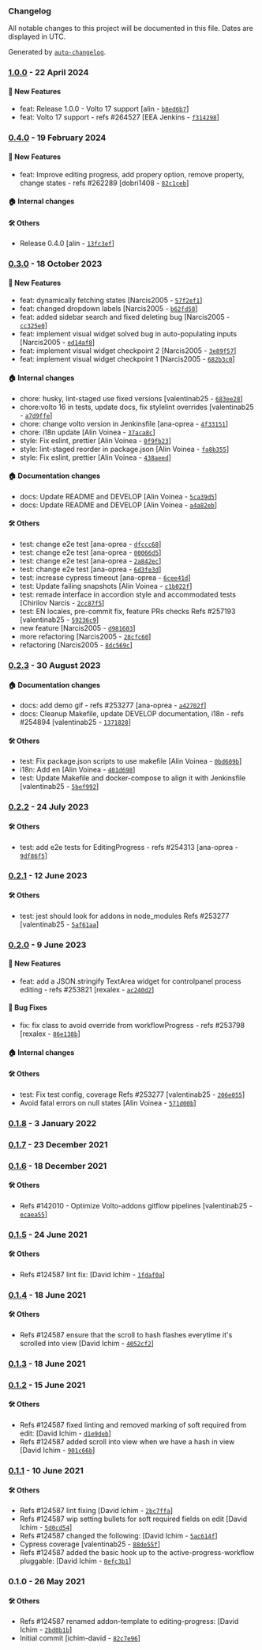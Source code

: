### Changelog

All notable changes to this project will be documented in this file. Dates are displayed in UTC.

Generated by [`auto-changelog`](https://github.com/CookPete/auto-changelog).

### [1.0.0](https://github.com/eea/volto-editing-progress/compare/0.4.0...1.0.0) - 22 April 2024

#### :rocket: New Features

- feat: Release 1.0.0 - Volto 17 support [alin - [`b8ed6b7`](https://github.com/eea/volto-editing-progress/commit/b8ed6b79fece114d9699f51867121666ec806890)]
- feat: Volto 17 support - refs #264527 [EEA Jenkins - [`f314298`](https://github.com/eea/volto-editing-progress/commit/f31429892895f2283b522d10bafb121b3a12fd22)]

### [0.4.0](https://github.com/eea/volto-editing-progress/compare/0.3.0...0.4.0) - 19 February 2024

#### :rocket: New Features

- feat: Improve editing progress, add propery option, remove property, change states - refs #262289 [dobri1408 - [`82c1ceb`](https://github.com/eea/volto-editing-progress/commit/82c1ceb2920b12e8eaf7225de944baad20382989)]

#### :house: Internal changes


#### :hammer_and_wrench: Others

- Release 0.4.0 [alin - [`13fc3ef`](https://github.com/eea/volto-editing-progress/commit/13fc3ef5bbeaeaa5f8086a9003e42b05bc06c30a)]
### [0.3.0](https://github.com/eea/volto-editing-progress/compare/0.2.3...0.3.0) - 18 October 2023

#### :rocket: New Features

- feat: dynamically fetching states [Narcis2005 - [`57f2ef1`](https://github.com/eea/volto-editing-progress/commit/57f2ef1224609d374b0dd009d3d7956ddc106a10)]
- feat: changed dropdown labels [Narcis2005 - [`b62fd58`](https://github.com/eea/volto-editing-progress/commit/b62fd58133357f6849d5b7805b01d6316a4a605b)]
- feat: added sidebar search and fixed deleting bug [Narcis2005 - [`cc325e0`](https://github.com/eea/volto-editing-progress/commit/cc325e06d59f455a13b44199c5edd03b2ea51ce2)]
- feat: implement visual widget solved bug in auto-populating inputs [Narcis2005 - [`ed14af8`](https://github.com/eea/volto-editing-progress/commit/ed14af83d8ed042fcc2df7e8eeb40d4758c95999)]
- feat: implement visual widget checkpoint 2 [Narcis2005 - [`3e89f57`](https://github.com/eea/volto-editing-progress/commit/3e89f57c4c10e75b252c30038a9d81bc78d9f5f4)]
- feat: implement visual widget checkpoint 1 [Narcis2005 - [`682b3c0`](https://github.com/eea/volto-editing-progress/commit/682b3c0a8ff46edf6611edb0e1547a0758eb0dcb)]

#### :house: Internal changes

- chore: husky, lint-staged use fixed versions [valentinab25 - [`683ee28`](https://github.com/eea/volto-editing-progress/commit/683ee28cef19a185ba6ab681d184cf6386513d3d)]
- chore:volto 16 in tests, update docs, fix stylelint overrides [valentinab25 - [`a7d9ffe`](https://github.com/eea/volto-editing-progress/commit/a7d9ffe0e43b7e2ad6108abd46b613f6760775c0)]
- chore: change volto version in Jenkinsfile [ana-oprea - [`4f33151`](https://github.com/eea/volto-editing-progress/commit/4f3315126d0d646555eff0f4224221080fbebab9)]
- chore: i18n update [Alin Voinea - [`37aca8c`](https://github.com/eea/volto-editing-progress/commit/37aca8c427e76082a3afe596ef27220e7adfe978)]
- style: Fix eslint, prettier [Alin Voinea - [`0f9fb23`](https://github.com/eea/volto-editing-progress/commit/0f9fb232de26e5e14e1e5c023b5f23185ccc7815)]
- style: lint-staged reorder in package.json [Alin Voinea - [`fa8b355`](https://github.com/eea/volto-editing-progress/commit/fa8b355ab801d0f5ef031766e3771484251d3d42)]
- style: Fix eslint, prettier [Alin Voinea - [`438aeed`](https://github.com/eea/volto-editing-progress/commit/438aeedb3053d3f4acc40eea2c24d77246bba704)]

#### :house: Documentation changes

- docs: Update README and DEVELOP [Alin Voinea - [`5ca39d5`](https://github.com/eea/volto-editing-progress/commit/5ca39d5c8245872287916717e788d5f1fa229d27)]
- docs: Update README and DEVELOP [Alin Voinea - [`a4a82eb`](https://github.com/eea/volto-editing-progress/commit/a4a82eb797d82dee5e80faff86db6c32dbc2ef52)]

#### :hammer_and_wrench: Others

- test: change e2e test [ana-oprea - [`dfccc68`](https://github.com/eea/volto-editing-progress/commit/dfccc68e17abe6c9dd15bbc70d31ce0273df2398)]
- test: change e2e test [ana-oprea - [`00066d5`](https://github.com/eea/volto-editing-progress/commit/00066d50dc3a2e42c31f50bde3c4ebbf285bf466)]
- test: change e2e test [ana-oprea - [`2a842ec`](https://github.com/eea/volto-editing-progress/commit/2a842ecadaa9d1b9d8bdbb3e9f11ff0d40187a6d)]
- test: change e2e test [ana-oprea - [`6d3fe3d`](https://github.com/eea/volto-editing-progress/commit/6d3fe3d3618b4863958144370642f9330e681da6)]
- test: increase cypress timeout [ana-oprea - [`6cee41d`](https://github.com/eea/volto-editing-progress/commit/6cee41d76648101ac7701f647911c3a717f42275)]
- test: Update failing snapshots [Alin Voinea - [`c1b022f`](https://github.com/eea/volto-editing-progress/commit/c1b022f39c9ff8ee1f6a9732eb2ba7f58b7e8492)]
- test: remade interface in accordion style and accommodated tests [Chirilov Narcis - [`2cc87f5`](https://github.com/eea/volto-editing-progress/commit/2cc87f5456cf9610be6c883877b4ec87e5613ede)]
- test: EN locales, pre-commit fix, feature PRs checks Refs #257193 [valentinab25 - [`59236c9`](https://github.com/eea/volto-editing-progress/commit/59236c9381b5d1f2059086d1f61823a1ec2309b0)]
- new feature [Narcis2005 - [`d981603`](https://github.com/eea/volto-editing-progress/commit/d981603df4204eab8a650df92521201a299ea75e)]
- more refactoring [Narcis2005 - [`28cfc60`](https://github.com/eea/volto-editing-progress/commit/28cfc6021b4ee328cecbef285b9ed2296891c7e9)]
- refactoring [Narcis2005 - [`8dc569c`](https://github.com/eea/volto-editing-progress/commit/8dc569cf2b21a7528a77ee55881b56c11a4ad3c6)]
### [0.2.3](https://github.com/eea/volto-editing-progress/compare/0.2.2...0.2.3) - 30 August 2023

#### :house: Documentation changes

- docs: add demo gif - refs #253277 [ana-oprea - [`a42702f`](https://github.com/eea/volto-editing-progress/commit/a42702f0a101694e699f79bf864fd264e6d753a0)]
- docs: Cleanup Makefile, update DEVELOP documentation, i18n - refs #254894 [valentinab25 - [`1371828`](https://github.com/eea/volto-editing-progress/commit/1371828670a3ccf59a79e19673282d3e17bd1ae1)]

#### :hammer_and_wrench: Others

- test: Fix package.json scripts to use makefile [Alin Voinea - [`0bd609b`](https://github.com/eea/volto-editing-progress/commit/0bd609b8007a86bd5908a2742048eb7a1580eb5e)]
- i18n: Add en [Alin Voinea - [`401d698`](https://github.com/eea/volto-editing-progress/commit/401d69829f547362209afbecacb3842788e123f7)]
- test: Update Makefile and docker-compose to align it with Jenkinsfile [valentinab25 - [`5bef992`](https://github.com/eea/volto-editing-progress/commit/5bef9923d23f7131f49ec393ce1581dfb3a24d2a)]
### [0.2.2](https://github.com/eea/volto-editing-progress/compare/0.2.1...0.2.2) - 24 July 2023

#### :hammer_and_wrench: Others

- test: add e2e tests for EditingProgress - refs #254313 [ana-oprea - [`9df86f5`](https://github.com/eea/volto-editing-progress/commit/9df86f55d26c75655036d922bcc422a4b1261471)]
### [0.2.1](https://github.com/eea/volto-editing-progress/compare/0.2.0...0.2.1) - 12 June 2023

#### :hammer_and_wrench: Others

- test: jest should look for addons in node_modules Refs #253277 [valentinab25 - [`5af61aa`](https://github.com/eea/volto-editing-progress/commit/5af61aa64bdabe0f220a556cb9ec25789f7ebf82)]
### [0.2.0](https://github.com/eea/volto-editing-progress/compare/0.1.8...0.2.0) - 9 June 2023

#### :rocket: New Features

- feat: add a JSON.stringify TextArea widget for controlpanel process editing - refs #253821 [rexalex - [`ac240d2`](https://github.com/eea/volto-editing-progress/commit/ac240d2c515b7e18482d9a530ae3bce16632e8a1)]

#### :bug: Bug Fixes

- fix: fix class to avoid override from workflowProgress - refs #253798 [rexalex - [`86e138b`](https://github.com/eea/volto-editing-progress/commit/86e138b3e2b14c569f2db6dc0c6b67d28cb6e1e9)]

#### :house: Internal changes


#### :hammer_and_wrench: Others

- test: Fix test config, coverage Refs #253277 [valentinab25 - [`206e055`](https://github.com/eea/volto-editing-progress/commit/206e0556c70598664997cafa14293f6caf49ac30)]
- Avoid fatal errors on null states [Alin Voinea - [`571d00b`](https://github.com/eea/volto-editing-progress/commit/571d00bddd7ee5ace272a4e324870c9f4eeb9948)]
### [0.1.8](https://github.com/eea/volto-editing-progress/compare/0.1.7...0.1.8) - 3 January 2022

### [0.1.7](https://github.com/eea/volto-editing-progress/compare/0.1.6...0.1.7) - 23 December 2021

### [0.1.6](https://github.com/eea/volto-editing-progress/compare/0.1.5...0.1.6) - 18 December 2021

#### :hammer_and_wrench: Others

- Refs #142010 - Optimize Volto-addons gitflow pipelines [valentinab25 - [`ecaea55`](https://github.com/eea/volto-editing-progress/commit/ecaea55e1987fdcf4228075fa05414f71922ba0c)]
### [0.1.5](https://github.com/eea/volto-editing-progress/compare/0.1.4...0.1.5) - 24 June 2021

#### :hammer_and_wrench: Others

- Refs #124587 lint fix: [David Ichim - [`1fdaf0a`](https://github.com/eea/volto-editing-progress/commit/1fdaf0a2b7d003bc4c153b33f3d42dc02ed0359b)]
### [0.1.4](https://github.com/eea/volto-editing-progress/compare/0.1.3...0.1.4) - 18 June 2021

#### :hammer_and_wrench: Others

- Refs #124587 ensure that the scroll to hash flashes everytime it's scrolled into view [David Ichim - [`4052cf2`](https://github.com/eea/volto-editing-progress/commit/4052cf212e74690ca5f43adf79b679aef2167358)]
### [0.1.3](https://github.com/eea/volto-editing-progress/compare/0.1.2...0.1.3) - 18 June 2021

### [0.1.2](https://github.com/eea/volto-editing-progress/compare/0.1.1...0.1.2) - 15 June 2021

#### :hammer_and_wrench: Others

- Refs #124587 fixed linting and removed marking of soft required from edit: [David Ichim - [`d1e9deb`](https://github.com/eea/volto-editing-progress/commit/d1e9debedb5ca0d0b78570e188ed0df81211588f)]
- Refs #124587 added scroll into view when we have a hash in view [David Ichim - [`901c66b`](https://github.com/eea/volto-editing-progress/commit/901c66bd90f8050a6664ca85770de6b709d48d29)]
### [0.1.1](https://github.com/eea/volto-editing-progress/compare/0.1.0...0.1.1) - 10 June 2021

#### :hammer_and_wrench: Others

- Refs #124587 lint fixing [David Ichim - [`2bc7ffa`](https://github.com/eea/volto-editing-progress/commit/2bc7ffa48535a1f032bfbfa242f0d0f9c09ad9b2)]
- Refs #124587 wip setting bullets for soft required fields on edit [David Ichim - [`5d0cd54`](https://github.com/eea/volto-editing-progress/commit/5d0cd54200117bda9b2fb9bb1ec56f270b6d3c33)]
- Refs #124587 changed the following: [David Ichim - [`5ac614f`](https://github.com/eea/volto-editing-progress/commit/5ac614f89fd9bef5775052f5ec1a171256235d1e)]
- Cypress coverage [valentinab25 - [`88de55f`](https://github.com/eea/volto-editing-progress/commit/88de55fc070dc902cec92d2511d0748d5ce32d1f)]
- Refs #124587 added the basic hook up to the active-progress-workflow pluggable: [David Ichim - [`8efc3b1`](https://github.com/eea/volto-editing-progress/commit/8efc3b1973a31a59af7ba528abb418516c324ede)]
### 0.1.0 - 26 May 2021

#### :hammer_and_wrench: Others

- Refs #124587 renamed addon-template to editing-progress: [David Ichim - [`2bd0b1b`](https://github.com/eea/volto-editing-progress/commit/2bd0b1b61398131bbdc12c01f9d47ed5b74862bf)]
- Initial commit [ichim-david - [`82c7e96`](https://github.com/eea/volto-editing-progress/commit/82c7e96c4b63a9a164c0dbae0908fceb52c213d6)]
